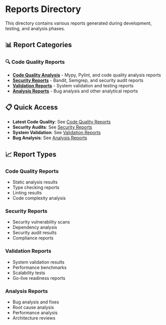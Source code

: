 # Reports Directory

This directory contains various reports generated during development, testing, and analysis phases.

## 📊 Report Categories

### 🔍 **Code Quality Reports**
- **[Code Quality Analysis](code-quality/)** - Mypy, Pylint, and code quality analysis reports
- **[Security Reports](security/)** - Bandit, Semgrep, and security audit reports
- **[Validation Reports](validation/)** - System validation and testing reports
- **[Analysis Reports](analysis/)** - Bug analysis and other analytical reports

## 📋 Quick Access

- **Latest Code Quality**: See [Code Quality Reports](code-quality/)
- **Security Audits**: See [Security Reports](security/)
- **System Validation**: See [Validation Reports](validation/)
- **Bug Analysis**: See [Analysis Reports](analysis/)

## 📈 Report Types

### Code Quality Reports
- Static analysis results
- Type checking reports
- Linting results
- Code complexity analysis

### Security Reports
- Security vulnerability scans
- Dependency analysis
- Security audit results
- Compliance reports

### Validation Reports
- System validation results
- Performance benchmarks
- Scalability tests
- Go-live readiness reports

### Analysis Reports
- Bug analysis and fixes
- Root cause analysis
- Performance analysis
- Architecture reviews 